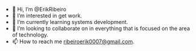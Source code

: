 - 👋 Hi, I’m @ErikRibeiro
- 👀 I’m interested in get work.
- 🌱 I’m currently learning systems development.
- 💞️ I’m looking to collaborate on in everything that is focused on the area of technology.
- 📫 How to reach me ribeiroerik0007@gmail.com.

<!---
ErikRibeiro/ErikRibeiro is a ✨ special ✨ repository because its `README.md` (this file) appears on your GitHub profile.
You can click the Preview link to take a look at your changes.
--->
